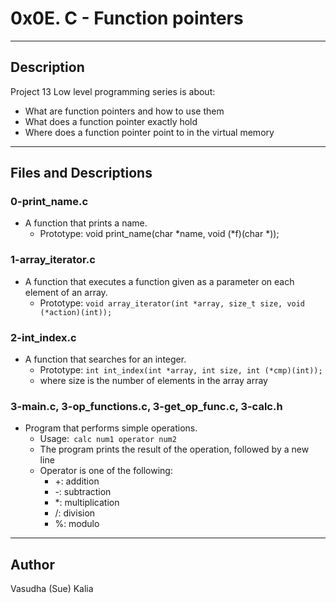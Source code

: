 # 0x0E. C - Function pointers
---
## Description

Project 13 Low level programming series is about:
* What are function pointers and how to use them
* What does a function pointer exactly hold
* Where does a function pointer point to in the virtual memory

---
## Files and Descriptions

### 0-print_name.c
* A function that prints a name.
  * Prototype: void print_name(char *name, void (*f)(char *));

### 1-array_iterator.c
* A function that executes a function given as a parameter on each element of an array.
    * Prototype: ```void array_iterator(int *array, size_t size, void (*action)(int));```

### 2-int_index.c
* A function that searches for an integer.
    * Prototype: ```int int_index(int *array, int size, int (*cmp)(int));```
    * where size is the number of elements in the array array

### 3-main.c, 3-op_functions.c, 3-get_op_func.c, 3-calc.h
* Program that performs simple operations.
  * Usage:``` calc num1 operator num2```
  * The program prints the result of the operation, followed by a new line
  * Operator is one of the following:
    * +: addition
    * -: subtraction
    * *: multiplication
    * /: division
    * %: modulo

---
## Author
Vasudha (Sue) Kalia 